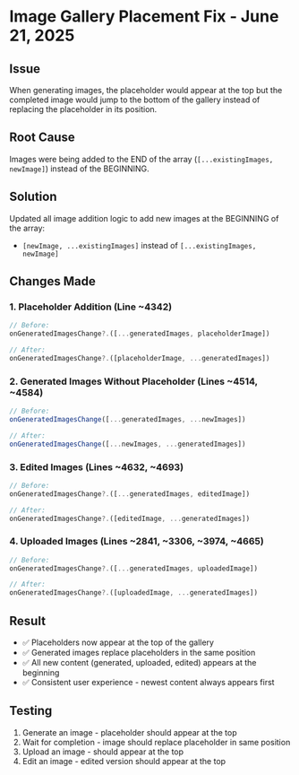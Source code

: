 # Image Gallery Placement Fix - June 21, 2025

## Issue
When generating images, the placeholder would appear at the top but the completed image would jump to the bottom of the gallery instead of replacing the placeholder in its position.

## Root Cause
Images were being added to the END of the array (`[...existingImages, newImage]`) instead of the BEGINNING.

## Solution
Updated all image addition logic to add new images at the BEGINNING of the array:
- `[newImage, ...existingImages]` instead of `[...existingImages, newImage]`

## Changes Made

### 1. Placeholder Addition (Line ~4342)
```javascript
// Before:
onGeneratedImagesChange?.([...generatedImages, placeholderImage])

// After:
onGeneratedImagesChange?.([placeholderImage, ...generatedImages])
```

### 2. Generated Images Without Placeholder (Lines ~4514, ~4584)
```javascript
// Before:
onGeneratedImagesChange([...generatedImages, ...newImages])

// After:
onGeneratedImagesChange([...newImages, ...generatedImages])
```

### 3. Edited Images (Lines ~4632, ~4693)
```javascript
// Before:
onGeneratedImagesChange?.([...generatedImages, editedImage])

// After:
onGeneratedImagesChange?.([editedImage, ...generatedImages])
```

### 4. Uploaded Images (Lines ~2841, ~3306, ~3974, ~4665)
```javascript
// Before:
onGeneratedImagesChange?.([...generatedImages, uploadedImage])

// After:
onGeneratedImagesChange?.([uploadedImage, ...generatedImages])
```

## Result
- ✅ Placeholders now appear at the top of the gallery
- ✅ Generated images replace placeholders in the same position
- ✅ All new content (generated, uploaded, edited) appears at the beginning
- ✅ Consistent user experience - newest content always appears first

## Testing
1. Generate an image - placeholder should appear at the top
2. Wait for completion - image should replace placeholder in same position
3. Upload an image - should appear at the top
4. Edit an image - edited version should appear at the top
